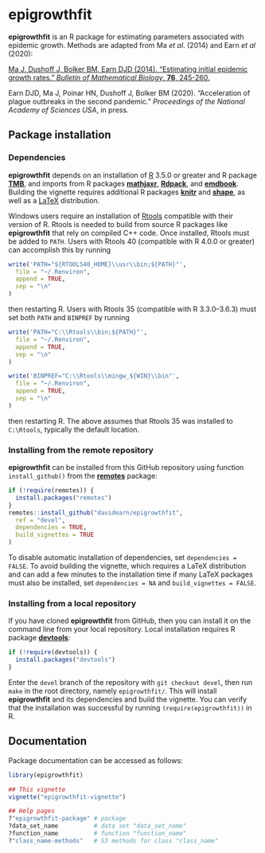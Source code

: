 # epigrowthfit

**epigrowthfit** is an R package for estimating parameters associated with
epidemic growth. Methods are adapted from Ma *et al*. (2014) and Earn *et al*
(2020):

[Ma J, Dushoff J, Bolker BM, Earn DJD (2014). “Estimating initial epidemic growth rates.” *Bulletin of Mathematical Biology*, **76**, 245-260.](https://davidearn.mcmaster.ca/publications/MaEtAl2014)

Earn DJD, Ma J, Poinar HN, Dushoff J, Bolker BM (2020). “Acceleration of plague outbreaks in the second pandemic.” *Proceedings of the National Academy of Sciences USA*, in press.

## Package installation

### Dependencies

**epigrowthfit** depends on an installation of
[R](https://www.r-project.org/)
3.5.0 or greater and R package
[**TMB**](https://CRAN.R-project.org/package=TMB),
and imports from R packages
[**mathjaxr**](https://CRAN.R-project.org/package=mathjaxr),
[**Rdpack**](https://CRAN.R-project.org/package=Rdpack),
and
[**emdbook**](https://CRAN.R-project.org/package=emdbook).
Building the vignette requires additional R packages
[**knitr**](https://CRAN.R-project.org/package=knitr)
and
[**shape**](https://CRAN.R-project.org/package=shape),
as well as a [LaTeX](https://www.latex-project.org/)
distribution.

Windows users require an installation of
[Rtools](https://cran.r-project.org/bin/windows/Rtools/)
compatible with their version of R. Rtools is needed to
build from source R packages like **epigrowthfit** that
rely on compiled C++ code. Once installed, Rtools must be
added to `PATH`. Users with Rtools 40
(compatible with R 4.0.0 or greater) can accomplish
this by running

```r
write('PATH="${RTOOLS40_HOME}\\usr\\bin;${PATH}"',
  file = "~/.Renviron",
  append = TRUE,
  sep = "\n"
)
```

then restarting R. Users with Rtools 35 (compatible with
R 3.3.0&ndash;3.6.3) must set both `PATH` and `BINPREF` by running

```r
write('PATH="C:\\Rtools\\bin;${PATH}"',
  file = "~/.Renviron",
  append = TRUE,
  sep = "\n"
)

write('BINPREF="C:\\Rtools\\mingw_${WIN}\\bin"',
  file = "~/.Renviron",
  append = TRUE,
  sep = "\n"
)
```

then restarting R. The above assumes that Rtools 35 was installed to
`C:\Rtools`, typically the default location.


### Installing from the remote repository

**epigrowthfit** can be installed from this GitHub repository
using function `install_github()` from the
[**remotes**](https://CRAN.R-project.org/package=remotes)
package:

```r
if (!require(remotes)) {
  install.packages("remotes")
}
remotes::install_github("davidearn/epigrowthfit",
  ref = "devel",
  dependencies = TRUE,
  build_vignettes = TRUE
)
```

To disable automatic installation of dependencies,
set `dependencies = FALSE`. To avoid building the
vignette, which requires a LaTeX distribution and
can add a few minutes to the installation time if
many LaTeX packages must also be installed, set
`dependencies = NA` and `build_vignettes = FALSE`.

### Installing from a local repository

If you have cloned **epigrowthfit** from GitHub, then you can install
it on the command line from your local repository. Local installation
requires R package
[**devtools**](https://CRAN.R-project.org/package=devtools):

```r
if (!require(devtools)) {
  install.packages("devtools")
}
```

Enter the `devel` branch of the repository with
`git checkout devel`, then run `make` in the root directory,
namely `epigrowthfit/`. This will install **epigrowthfit**
and its dependencies and build the vignette. You can verify
that the installation was successful by running
`(require(epigrowthfit))` in R.

## Documentation

Package documentation can be accessed as follows:

```r
library(epigrowthfit)

## This vignette
vignette("epigrowthfit-vignette")

## Help pages
?"epigrowthfit-package" # package
?data_set_name          # data set "data_set_name"
?function_name          # function "function_name"
?"class_name-methods"   # S3 methods for class "class_name"
```
